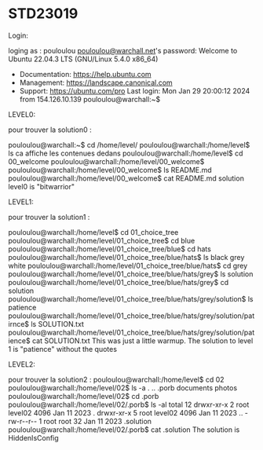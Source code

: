 # STD23019
Login:

loging as : pouloulou
pouloulou@warchall.net's password:
Welcome to Ubuntu 22.04.3 LTS (GNU/Linux 5.4.0 x86_64)

 * Documentation:  https://help.ubuntu.com
 * Management:     https://landscape.canonical.com
 * Support:        https://ubuntu.com/pro
Last login: Mon Jan 29 20:00:12 2024 from 154.126.10.139
pouloulou@warchall:~$

LEVEL0:

pour trouver la solution0 :

pouloulou@warchall:~$ cd /home/level/
pouloulou@warchall:/home/level$ ls
ca affiche les contenues dedans 
pouloulou@warchall:/home/level$ cd 00_welcome
pouloulou@warchall:/home/level/00_welcome$
pouloulou@warchall:/home/level/00_welcome$ ls
README.md
pouloulou@warchall:/home/level/00_welcome$ cat README.md
solution level0 is "bitwarrior"

LEVEL1:

pour trouver la solution1 :

pouloulou@warchall:/home/level$ cd 01_choice_tree
pouloulou@warchall:/home/level/01_choice_tree$ cd blue
pouloulou@warchall:/home/level/01_choice_tree/blue$ cd hats
pouloulou@warchall:/home/level/01_choice_tree/blue/hats$ ls 
black grey white
pouloulou@warchall:/home/level/01_choice_tree/blue/hats$ cd grey
pouloulou@warchall:/home/level/01_choice_tree/blue/hats/grey$ ls
solution
pouloulou@warchall:/home/level/01_choice_tree/blue/hats/grey$ cd solution
pouloulou@warchall:/home/level/01_choice_tree/blue/hats/grey/solution$ ls
patience
pouloulou@warchall:/home/level/01_choice_tree/blue/hats/grey/solution/patirnce$ ls
SOLUTION.txt
pouloulou@warchall:/home/level/01_choice_tree/blue/hats/grey/solution/patience$ cat SOLUTION.txt
This was just a little warmup.
The solution to level 1 is "patience" without the quotes

LEVEL2:

pour trouver la solution2 :
pouloulou@warchall:/home/level$ cd 02
pouloulou@warchall:/home/level/02$ ls -a
. .. .porb documents photos
pouloulou@warchall:/home/level/02$ cd .porb
pouloulou@warchall:/home/level/02/.porb$ ls -al
total 12
drwxr-xr-x 2 root level02 4096 Jan 11 2023 .
drwxr-xr-x 5 root level02 4096 Jan 11 2023 ..
-rw-r--r-- 1 root root      32 Jan 11 2023 .solution
pouloulou@warchall:/home/level/02/.porb$ cat .solution
The solution is HiddenIsConfig
